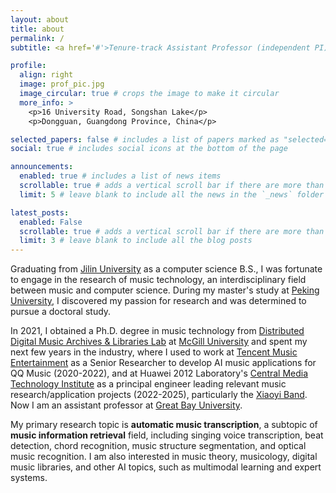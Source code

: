 ```yaml
---
layout: about
title: about
permalink: /
subtitle: <a href='#'>Tenure-track Assistant Professor (independent PI) @ Great Bay University</a>.

profile:
  align: right
  image: prof_pic.jpg
  image_circular: true # crops the image to make it circular
  more_info: >
    <p>16 University Road, Songshan Lake</p>
    <p>Dongguan, Guangdong Province, China</p>

selected_papers: false # includes a list of papers marked as "selected={true}"
social: true # includes social icons at the bottom of the page

announcements:
  enabled: true # includes a list of news items
  scrollable: true # adds a vertical scroll bar if there are more than 3 news items
  limit: 5 # leave blank to include all the news in the `_news` folder

latest_posts:
  enabled: False
  scrollable: true # adds a vertical scroll bar if there are more than 3 new posts items
  limit: 3 # leave blank to include all the blog posts
---
```


Graduating from [Jilin University](https://www.jlu.edu.cn/) as a computer science B.S., I was fortunate to engage in the research of music technology, an interdisciplinary field between music and computer science. During my master's study at [Peking University](http://www.cis.pku.edu.cn/auditory/auditory.htm), I discovered my passion for research and was determined to pursue a doctoral study. 

In 2021, I obtained a Ph.D. degree in music technology from [Distributed Digital Music Archives & Libraries Lab](http://ddmal.music.mcgill.ca/) at [McGill University](https://www.mcgill.ca/) and spent my next few years in the industry, where I used to work at [Tencent Music Entertainment](https://www.tencentmusic.com/en-us/) as a Senior Researcher to develop AI music applications for QQ Music (2020-2022), and at Huawei 2012 Laboratory's [Central Media Technology Institute](https://www.bilibili.com/video/BV1PF411T7Tu/) as a principal engineer leading relevant music research/application projects (2022-2025), particularly the [Xiaoyi Band](https://news.qq.com/rain/a/20250620A094DQ00). Now I am an assistant professor at [Great Bay University](https://www.gbu.edu.cn/menu/177).

My primary research topic is __automatic music transcription__, a subtopic of __music information retrieval__ field, including singing voice transcription, beat detection, chord recognition, music structure segmentation, and optical music recognition. I am also interested in music theory, musicology, digital music libraries, and other AI topics, such as multimodal learning and expert systems.
